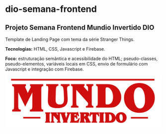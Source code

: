 # dio-semana-frontend
## Projeto Semana Frontend Mundio Invertido DIO

Template de Landing Page com tema da série Stranger Things.

**Tecnologias:** HTML, CSS, Javascript e Firebase.

**Foco:** estruturação semântica e acessibilidade do HTML; pseudo-classes, pseudo-elementos, variáveis locais em CSS, envio de formulário com Javascript e integração com Firebase.

![Semana Front-end DIO](assets/images/banner/logo.svg)
